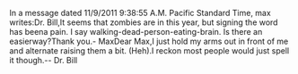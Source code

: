 In a message dated 11/9/2011 9:38:55 A.M. Pacific Standard Time, max writes:Dr. Bill,It seems that zombies are in this year, but signing the word has beena pain. I say walking-dead-person-eating-brain. Is there an easierway?Thank you.- MaxDear Max,I just hold my arms out in front of me and alternate raising them a bit. (Heh).I reckon most people would just spell it though.-- Dr. Bill